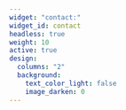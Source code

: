 ```yaml
---
widget: "contact:"
widget_id: contact
headless: true
weight: 10
active: true
design:
  columns: "2"
  background:
    text_color_light: false
    image_darken: 0
---
```

